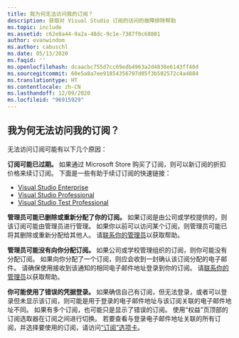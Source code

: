 ```yaml
---
title: 我为何无法访问我的订阅？
description: 获取对 Visual Studio 订阅的访问的故障排除帮助
ms.topic: include
ms.assetid: c62e8a44-9a2a-48dc-9c1e-7387f0c68801
author: evanwindom
ms.author: cabuschl
ms.date: 05/13/2020
ms.faqid: ''
ms.openlocfilehash: dcaacbc755d7cc69edb4963a2d4838e6143ff40d
ms.sourcegitcommit: 60e5a8a7ee91854356797d05f3b502572c4a4884
ms.translationtype: HT
ms.contentlocale: zh-CN
ms.lasthandoff: 12/09/2020
ms.locfileid: "96915929"
---
```

## <a name="why-cant-i-access-my-subscription"></a>我为何无法访问我的订阅？

无法访问订阅可能有以下几个原因：

**订阅可能已过期。**  如果通过 Microsoft Store 购买了订阅，则可以新订阅的折扣价格来续订订阅。  下面是一些有助于续订订阅的快速链接：
- [Visual Studio Enterprise](https://www.microsoft.com/p/visual-studio-enterprise-subscription/dg7gmgf0dst4?activetab=pivot%3aoverviewtab)
- [Visual Studio Professional](https://www.microsoft.com/p/visual-studio-professional-subscription/dg7gmgf0dst3?activetab=pivot%3aoverviewtab)
- [Visual Studio Test Professional](https://www.microsoft.com/p/visual-studio-test-professional-subscription/dg7gmgf0dst6?activetab=pivot%3aoverviewtab)

**管理员可能已删除或重新分配了你的订阅。**  如果订阅是由公司或学校提供的，则该订阅可能由管理员进行管理。  如果你以前可以访问某个订阅，则管理员可能已将其删除或重新分配给其他人。  请[联系你的管理员](https://docs.microsoft.com/visualstudio/subscriptions/contact-my-admin)以获取帮助。

**管理员可能没有向你分配订阅。**  如果公司或学校管理组织的订阅，则你可能没有分配订阅。  如果向你分配了一个订阅，则应会收到一封确认该订阅分配的电子邮件。  请确保使用接收到该通知的相同电子邮件地址登录到你的订阅。 请[联系你的管理员](https://docs.microsoft.com/visualstudio/subscriptions/contact-my-admin)以获取帮助。 

**你可能使用了错误的凭据登录。**  如果确信自己有订阅，但无法登录，或者可以登录但未显示该订阅，则可能是用于登录的电子邮件地址与该订阅关联的电子邮件地址不同。  如果有多个订阅，也可能只是显示了错误的订阅。  使用“权益”页顶部的订阅选取器在订阅之间进行切换。  若要查看与登录电子邮件地址关联的所有订阅，并选择要使用的订阅，请访问[“订阅”选项卡](https://my.visualstudio.com/subscriptions)。

